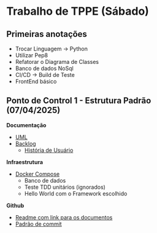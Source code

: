# Trabalho  de TPPE (Sábado)

## Primeiras anotações

- Trocar Linguagem -> Python
- Utilizar Pep8
- Refatorar o Diagrama de Classes
- Banco de dados NoSql
- CI/CD -> Build de Teste
- FrontEnd básico

## Ponto de Control 1 - Estrutura Padrão (07/04/2025)

**Documentação**
- [UML](docs/pml/diagrama-classes.svg)
- [Backlog](docs/backlog.md)
  - [História de Usuário](docs/backlog.md#histórias-de-usuário)
  
**Infraestrutura**
- [Docker Compose](docker-compose.yml) 
  - Banco de dados
  - Teste TDD unitários (ignorados)
  - Hello World com o Framework escolhido

**Github**
- [Readme com link para os documentos](README.md)
- [Padrão de commit](CONTRIBUTING.md)